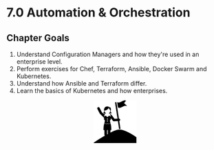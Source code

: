 # 7.0 Automation & Orchestration

## Chapter Goals

 1. Understand Configuration Managers and how they're used in an enterprise level.
 2. Perform exercises for Chef, Terraform, Ansible, Docker Swarm and Kubernetes.  
 3. Understand how Ansible and Terraform differ.
 4. Learn the basics of Kubernetes and how enterprises.

<center>

  ![](img7/goals.png)

</center>

